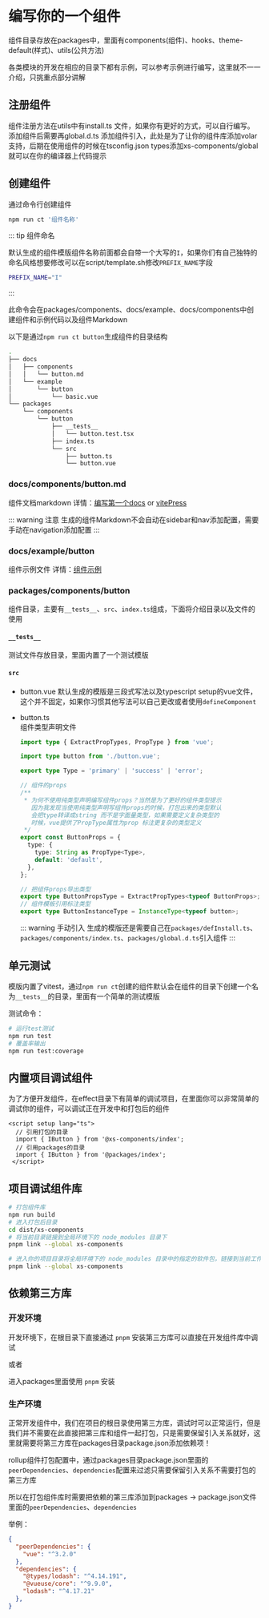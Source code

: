 # 编写你的一个组件

组件目录存放在packages中，里面有components(组件)、hooks、theme-default(样式)、utils(公共方法)

各类模块的开发在相应的目录下都有示例，可以参考示例进行编写，这里就不一一介绍，只挑重点部分讲解

## 注册组件

组件注册方法在utils中有install.ts 文件，如果你有更好的方式，可以自行编写。添加组件后需要再global.d.ts 添加组件引入，此处是为了让你的组件库添加volar支持，后期在使用组件的时候在tsconfig.json types添加xs-components/global就可以在你的编译器上代码提示

## 创建组件

通过命令行创建组件

``` bash
npm run ct '组件名称'
```

::: tip 组件命名

默认生成的组件模版组件名称前面都会自带一个大写的`I`，如果你们有自己独特的命名风格想要修改可以在script/template.sh修改`PREFIX_NAME`字段

``` bash
PREFIX_NAME="I"
```

:::

此命令会在packages/components、docs/example、docs/components中创建组件和示例代码以及组件Markdown

以下是通过`npm run ct button`生成组件的目录结构

``` bash
.
├── docs
│   ├── components
│   │   └── button.md
│   └── example
│       └── button
│           └── basic.vue
└── packages  
    └── components
        └── button
            ├── __tests__
            │   └── button.test.tsx
            ├── index.ts
            └── src
                ├── button.ts
                └── button.vue
```

### docs/components/button.md

组件文档markdown 详情：[编写第一个docs](./../docs/add-page.md) or [vitePress](https://vitepress.vuejs.org/guide/markdown)

::: warning 注意
生成的组件Markdown不会自动在sidebar和nav添加配置，需要手动在navigation添加配置
:::

### docs/example/button

组件示例文件 详情：[组件示例](./../docs/components.md)

### packages/components/button

组件目录，主要有`__tests__`、`src`、`index.ts`组成，下面将介绍目录以及文件的使用

#### `__tests__`

测试文件存放目录，里面内置了一个测试模版

#### `src`

- button.vue
  默认生成的模版是三段式写法以及typescript setup的vue文件，这个并不固定，如果你习惯其他写法可以自己更改或者使用`defineComponent`
- button.ts  
  组件类型声明文件

  ``` ts
  import type { ExtractPropTypes, PropType } from 'vue';

  import type button from './button.vue';

  export type Type = 'primary' | 'success' | 'error';

  // 组件的props
  /**
   * 为何不使用纯类型声明编写组件props？当然是为了更好的组件类型提示
     因为我发现当使用纯类型声明写组件props的时候，打包出来的类型默认
     会把type转译成string 而不是字面量类型，如果需要定义复杂类型的
     时候，vue提供了PropType属性为prop 标注更复杂的类型定义
   */
  export const ButtonProps = {
    type: {
      type: String as PropType<Type>,
      default: 'default',
    },
  };

  // 把组件props导出类型
  export type ButtonPropsType = ExtractPropTypes<typeof ButtonProps>;
  // 组件模板引用标注类型
  export type ButtonInstanceType = InstanceType<typeof button>;
  ```

  ::: warning 手动引入
  生成的模版还是需要自己在`packages/defInstall.ts`、`packages/components/index.ts`、`packages/global.d.ts`引入组件
  :::

## 单元测试

模版内置了vitest，通过`npm run ct`创建的组件默认会在组件的目录下创建一个名为`__tests__`的目录，里面有一个简单的测试模版

测试命令：

``` bash
# 运行test测试
npm run test
# 覆盖率输出
npm run test:coverage
```

## 内置项目调试组件

为了方便开发组件，在effect目录下有简单的调试项目，在里面你可以非常简单的调试你的组件，可以调试正在开发中和打包后的组件

``` vue
<script setup lang="ts">
  // 引用打包的目录
  import { IButton } from '@xs-components/index';
  // 引用packages的目录
  import { IButton } from '@packages/index';
 </script>
```

## 项目调试组件库

``` bash
# 打包组件库
npm run build
# 进入打包后目录
cd dist/xs-components
# 将当前目录链接到全局环境下的 node_modules 目录下
pnpm link --global xs-components

# 进入你的项目目录将全局环境下的 node_modules 目录中的指定的软件包，链接到当前工作目录下
pnpm link --global xs-components
```

## 依赖第三方库

### 开发环境

开发环境下，在根目录下直接通过 `pnpm` 安装第三方库可以直接在开发组件库中调试

或者

进入packages里面使用 `pnpm` 安装

### 生产环境

正常开发组件中，我们在项目的根目录使用第三方库，调试时可以正常运行，但是我们并不需要在此直接把第三库和组件一起打包，只是需要保留引入关系就好，这里就需要将第三方库在packages目录package.json添加依赖项！

rollup组件打包配置中，通过packages目录package.json里面的`peerDependencies`、`dependencies`配置来过滤只需要保留引入关系不需要打包的第三方库

所以在打包组件库时需要把依赖的第三库添加到packages -> package.json文件里面的`peerDependencies`、`dependencies`

举例：

``` json
{
  "peerDependencies": {
    "vue": "^3.2.0"
  },
  "dependencies": {
    "@types/lodash": "^4.14.191",
    "@vueuse/core": "^9.9.0",
    "lodash": "^4.17.21"
  },
}
```
